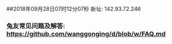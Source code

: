 ##2018年09月28日07时12分07秒 新址: 142.93.72.246
### 兔友常见问题及解答: https://github.com/wanggonging/d/blob/w/FAQ.md
